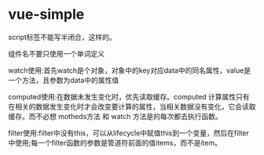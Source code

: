 # vue-simple
script标签不能写半闭合，<script/>这样是错误的，解析不了，必须写成<script></script>这样的。

组件名不要只使用一个单词定义

watch使用:首先watch是个对象，对象中的key对应data中的同名属性，value是一个方法，且参数为data中的属性值

computed使用:在数据未发生变化时，优先读取缓存。computed 计算属性只有在相关的数据发生变化时才会改变要计算的属性，当相关数据没有变化，它会读取缓存。而不必想 motheds方法 和 watch 方法是的每次都去执行函数。

filter使用:filter中没有this，可以从lifecycle中赋值this到一个变量，然后在filter中使用;每一个filter函数的参数是管道符前面的值items，而不是item。
